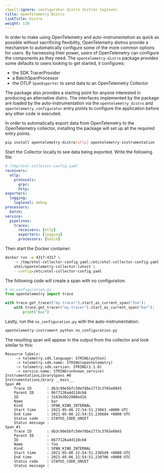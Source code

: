 ```yaml
---
cSpell:ignore: configurator distro distros loglevel
title: OpenTelemetry Distro
linkTitle: Distro
weight: 110
---
```


In order to make using OpenTelemetry and auto-instrumentation as quick as
possible without sacrificing flexibility, OpenTelemetry distros provide a
mechanism to automatically configure some of the more common options for users.
By harnessing their power, users of OpenTelemetry can configure the components
as they need. The `opentelemetry-distro` package provides some defaults to users
looking to get started, it configures:

- the SDK TracerProvider
- a BatchSpanProcessor
- the OTLP `SpanExporter` to send data to an OpenTelemetry Collector

The package also provides a starting point for anyone interested in producing an
alternative distro. The interfaces implemented by the package are loaded by the
auto-instrumentation via the `opentelemetry_distro` and
`opentelemetry_configurator` entry points to configure the application before
any other code is executed.

In order to automatically export data from OpenTelemetry to the OpenTelemetry
collector, installing the package will set up all the required entry points.

```sh
pip install opentelemetry-distro[otlp] opentelemetry-instrumentation
```

Start the Collector locally to see data being exported. Write the following
file:

```yaml
# /tmp/otel-collector-config.yaml
receivers:
  otlp:
    protocols:
      grpc:
      http:
exporters:
  logging:
    loglevel: debug
processors:
  batch:
service:
  pipelines:
    traces:
      receivers: [otlp]
      exporters: [logging]
      processors: [batch]
```

Then start the Docker container:

```sh
docker run -p 4317:4317 \
    -v /tmp/otel-collector-config.yaml:/etc/otel-collector-config.yaml \
    otel/opentelemetry-collector:latest \
    --config=/etc/otel-collector-config.yaml
```

The following code will create a span with no configuration.

```python
# no_configuration.py
from opentelemetry import trace

with trace.get_tracer("my.tracer").start_as_current_span("foo"):
    with trace.get_tracer("my.tracer").start_as_current_span("bar"):
        print("baz")
```

Lastly, run the `no_configuration.py` with the auto-instrumentation:

```sh
opentelemetry-instrument python no_configuration.py
```

The resulting span will appear in the output from the collector and look similar
to this:

```nocode
Resource labels:
     -> telemetry.sdk.language: STRING(python)
     -> telemetry.sdk.name: STRING(opentelemetry)
     -> telemetry.sdk.version: STRING(1.1.0)
     -> service.name: STRING(unknown_service)
InstrumentationLibrarySpans #0
InstrumentationLibrary __main__
Span #0
    Trace ID       : db3c99e5bfc50ef8be1773c3765e8845
    Parent ID      : 0677126a4d110cb8
    ID             : 3163b3022808ed1b
    Name           : bar
    Kind           : SPAN_KIND_INTERNAL
    Start time     : 2021-05-06 22:54:51.23063 +0000 UTC
    End time       : 2021-05-06 22:54:51.230684 +0000 UTC
    Status code    : STATUS_CODE_UNSET
    Status message :
Span #1
    Trace ID       : db3c99e5bfc50ef8be1773c3765e8845
    Parent ID      :
    ID             : 0677126a4d110cb8
    Name           : foo
    Kind           : SPAN_KIND_INTERNAL
    Start time     : 2021-05-06 22:54:51.230549 +0000 UTC
    End time       : 2021-05-06 22:54:51.230706 +0000 UTC
    Status code    : STATUS_CODE_UNSET
    Status message :
```
